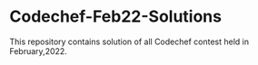 # Codechef-Feb22-Solutions
This repository contains solution of all Codechef contest held in February,2022.

